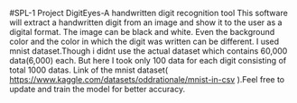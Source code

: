 #SPL-1 Project
DigitEyes-A handwritten digit recognition tool
This software will extract a handwritten digit from an image and show it to the user as a digital format. The image can be black and white. Even the background color and the color in which the digit was written can be different.
I used mnist dataset.Though i didnt use the actual dataset which contains 60,000 data(6,000) each. But here I took only 100 data for each digit consisting of total 1000 datas.
Link of the mnist dataset( https://www.kaggle.com/datasets/oddrationale/mnist-in-csv ).Feel free to update and train the model for better accuracy.
